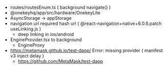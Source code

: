- routes/routesEnum.ts ( background navigate() )
- @onekeyhq/app/src/hardware/OnekeyLite
- AsyncStorage -> appStorage
- navigation url required hash url ( @react-navigation+native+6.0.6.patch useLinking.js )
  - deep linking in ios/android 
- EngineProvider.tsx to background
  - EngineProxy
- https://metamask.github.io/test-dapp/ Error: missing provider ( manifest v3 inject delay )
  - https://github.com/MetaMask/test-dapp 
